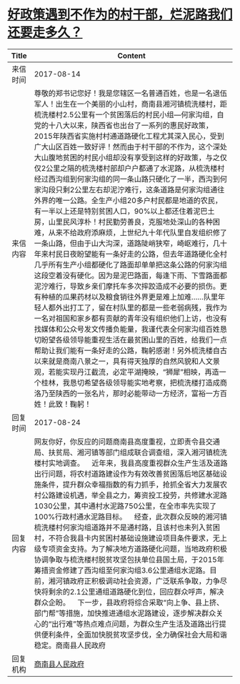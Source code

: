 # <a href="http://www.shangluo.gov.cn/zmhd/ldxxxx.jsp?urltype=leadermail.LeaderMailContentUrl&wbtreeid=1112&leadermailid=4287">好政策遇到不作为的村干部，烂泥路我们还要走多久？</a>
| Title |                                                                                                                                                                                                                                                                                                                                                                                                        Content                                                                                                                                                                                                                                                                                                                                                                                                        |
|:-----:|-----------------------------------------------------------------------------------------------------------------------------------------------------------------------------------------------------------------------------------------------------------------------------------------------------------------------------------------------------------------------------------------------------------------------------------------------------------------------------------------------------------------------------------------------------------------------------------------------------------------------------------------------------------------------------------------------------------------------------------------------------------------------------------------------------------------------|
| 来信时间  | 2017-08-14                                                                                                                                                                                                                                                                                                                                                                                                                                                                                                                                                                                                                                                                                                                                                                                                            |
| 来信内容  | 尊敬的郑书记您好！我是您辖区一名普通百姓，也是一名退伍军人！出生在一个美丽的小山村，商南县湘河镇梳洗楼村，距梳洗楼村2.5公里有一个贫困落后的村民小组—何家沟组，自党的十八大以来，陕西省也出台了一系列的惠民好政策，2015年陕西省实施村村通道路硬化工程尤其深入民心，受到广大山区百姓一致好评！然而由于村干部的不作为，这个深处大山腹地贫困的村民小组却没有享受到这样的好政策，与之仅仅2公里之隔的梳洗楼村部却户户都通了水泥路，从梳洗楼村经过西沟组到何家沟组的同一条山路只硬化了一半，西沟到何家沟段只剩2公里左右却泥泞难行，这条道路是何家沟组通往外界的唯一公路。全生产小组20多户村民都是地道的农民，有一半以上还是特别贫困人口，90%以上都还住着泥巴土房，山里民风淳朴！村民勤劳善良，克服地处深山的各种困难，从来不给政府添麻烦，上世纪九十年代队里自发组织修了一条山路，但由于山大沟深，道路陡峭狭窄，崎岖难行，几十年来村民日夜盼望能有一条好走的公路，但去年道路硬化全村几乎所有生产小组都硬化了路面却单单把这条公路的何家沟组这段空着没有硬化。因为是泥巴路面，每逢下雨、下雪路面都泥泞难行，导致乡亲们摩托车多次摔跤造成不必要的损伤。更有种植的瓜果药材以及粮食销往外界更是难上加难……队里年轻人都外出打工了，留在村队里的都是一些老弱病残，我作为一名对祖国和家乡都有贡献的青年没有组织他们上访，也没有找媒体和公众号发文传播负能量，我谨代表全何家沟组百姓恳切盼望各级领导能重视生活在最贫困山里的百姓，给我们一点帮助让我们能有一条好走的公路，鞠躬感谢！另外梳洗楼自古以来就是商南八景之一，具有得天独厚的自然风貌和人文景观，若能实现丹江截流，必定平湖掩映，“狮犀”相映，再造一个桂林，我恳切希望各级领导能实地考察，把梳洗楼打造成商洛乃至陕西的一张名片，那时必能带动一方经济，富裕一方百姓！此致！鞠躬！ |
| 回复时间  | 2017-08-24                                                                                                                                                                                                                                                                                                                                                                                                                                                                                                                                                                                                                                                                                                                                                                                                            |
| 回复内容  | 网友你好，你反应的问题商南县高度重视，立即责令县交通局、扶贫局、湘河镇等部门组成联合调查组，深入湘河镇梳洗楼村实地调查。    近年来，我县高度重视群众生产生活及道路出行问题，将农村道路建设作为有效改善贫困落后地区基础设施条件，提升群众幸福指数的有力抓手，抢抓全省大力发展农村公路建设机遇，举全县之力，筹资投工投劳，共修建水泥路1030公里，其中通村水泥路750公里，在全市率先实现了100%行政村通水泥路目标。    经查，此次群众反映的湘河镇梳洗楼村何家沟组道路并不是通村路，且该村也未列入贫困村，不符合我县卡内贫困村基础设施建设项目条件要求，无上级专项资金支持。为了解决地方道路硬化问题，当地政府积极协调争取与梳洗楼村脱贫攻坚包扶单位县国土局，于2015年筹措资金修建了西沟组至何家沟组3.6公里通组水泥路。目前，湘河镇政府正积极调动社会资源，广泛联系争取，力争尽快将剩余的2.1公里通组道路硬化到位，回应群众呼声，解决群众企盼。    下一步，县政府将综合采取“向上争、县上挤、部门帮”等措施，加快推进通组水泥路建设，逐步解决群众关心的“出行难”等热点难点问题，为群众生产生活及道路出行提供便利条件，全面加快脱贫攻坚步伐，全力确保社会大局和谐稳定。商南县人民政府                                                                                                                                                                                                                                                               |
| 回复机构  | <a href="../../categories/agencies/商南县人民政府.md">商南县人民政府</a>                                                                                                                                                                                                                                                                                                                                                                                                                                                                                                                                                                                                                                                                                                                                                              |